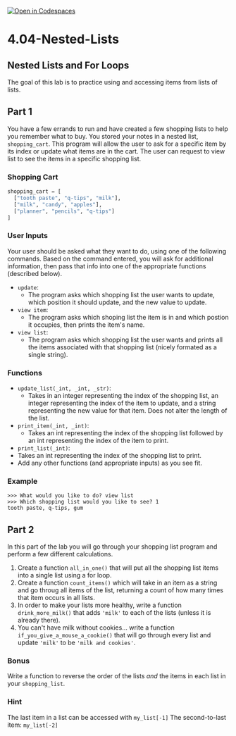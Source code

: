 [![Open in Codespaces](https://classroom.github.com/assets/launch-codespace-2972f46106e565e64193e422d61a12cf1da4916b45550586e14ef0a7c637dd04.svg)](https://classroom.github.com/open-in-codespaces?assignment_repo_id=18270456)
# 4.04-Nested-Lists

## Nested Lists and For Loops

The goal of this lab is to practice using and accessing items from lists of lists.

## Part 1

You have a few errands to run and have created a few shopping lists to help you remember what to buy. You stored your notes in a nested list, `shopping_cart`. This program will allow the user to ask for a specific item by its index or update what items are in the cart. The user can request to view list to see the items in a specific shopping list.

### Shopping Cart

```python
shopping_cart = [
  ["tooth paste", "q-tips", "milk"],
  ["milk", "candy", "apples"],
  ["planner", "pencils", "q-tips"]
]
```

### User Inputs

Your user should be asked what they want to do, using one of the following commands. Based on the command entered, you will ask for additional information, then pass that info into one of the appropriate functions (described below).

* `update`:
  * The program asks which shopping list the user wants to update, which position it should update, and the new value to update.
* `view item`:
  * The program asks which shoping list the item is in and which postion it occupies, then prints the item's name.
* `view list`:
  * The program asks which shopping list the user wants and prints all the items associated with that shopping list (nicely formated as a single string).
 
### Functions

* `update_list(_int, _int, _str)`:
  * Takes in an integer representing the index of the shopping list, an integer representing the index of the item to update, and a string representing the new value for that item. Does not alter the length of the list.
* `print_item(_int, _int)`:
  * Takes an int representing the index of the shopping list followed by an int representing the index of the item to print.
*   `print_list(_int)`:
  * Takes an int representing the index of the shopping list to print.
* Add any other functions (and appropriate inputs) as you see fit.

### Example

```
>>> What would you like to do? view list
>>> Which shopping list would you like to see? 1
tooth paste, q-tips, gum
```

## Part 2

In this part of the lab you will go through your shopping list program and perform a few different calculations.

1. Create a function `all_in_one()` that will put all the shopping list items into a single list using a for loop.
2. Create a function `count_items()` which will take in an item as a string and go throug all items of the list, returning a count of how many times that item occurs in all lists.
3. In order to make your lists more healthy, write a function `drink_more_milk()` that adds `'milk'` to each of the lists (unless it is already there).
4. You can't have milk without cookies... write a function `if_you_give_a_mouse_a_cookie()` that will go through every list and update `'milk'` to be `'milk and cookies'`.


### Bonus

Write a function to reverse the order of the lists *and* the items in each list in your `shopping_list`. 

### Hint

The last item in a list can be accessed with `my_list[-1]`
The second-to-last item: `my_list[-2]`






